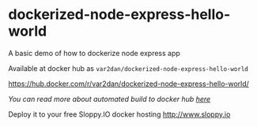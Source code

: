 # dockerized-node-express-hello-world
A basic demo of how to dockerize node express app

Available at docker hub as `var2dan/dockerized-node-express-hello-world`

https://hub.docker.com/r/var2dan/dockerized-node-express-hello-world/

_You can read more about automated build to docker hub [here](https://docs.docker.com/docker-hub/builds/#create-an-automated-build)_

Deploy it to your free Sloppy.IO docker hosting
http://www.sloppy.io

